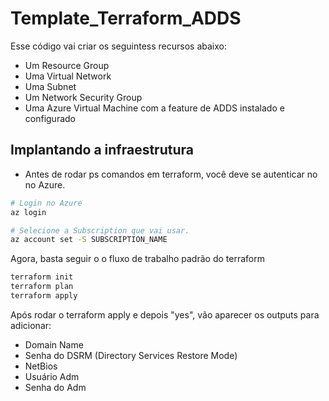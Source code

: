 # Template_Terraform_ADDS

Esse código vai criar os seguintess recursos abaixo:

* Um Resource Group
* Uma Virtual Network
* Uma Subnet
* Um Network Security Group 
* Uma Azure Virtual Machine com a feature de ADDS instalado e configurado

## Implantando a infraestrutura

* Antes de rodar ps comandos em terraform, você deve se autenticar no no Azure.

```bash
# Login no Azure
az login

# Selecione a Subscription que vai usar.
az account set -S SUBSCRIPTION_NAME
```
Agora, basta seguir o o fluxo de trabalho padrão do terraform

```bash
terraform init
terraform plan
terraform apply
```
Após rodar o terraform apply e depois "yes", vão aparecer os outputs para adicionar:

* Domain Name
* Senha do DSRM (Directory Services Restore Mode)
* NetBios
* Usuário Adm
* Senha do Adm
